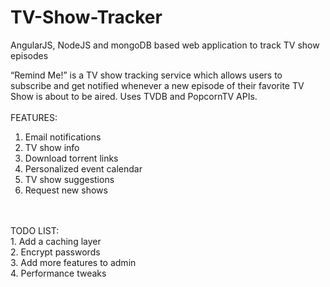 # TV-Show-Tracker
AngularJS, NodeJS and mongoDB based web application to track TV show episodes

“Remind Me!” is a TV show tracking service which allows users to subscribe and get notified whenever a new episode of their favorite TV Show is about to be aired. Uses TVDB and PopcornTV APIs.
<br/>
<br/>
FEATURES: <br/>
1. Email notifications<br/>
2. TV show info<br/>
3. Download torrent links<br/>
4. Personalized event calendar <br/>
5. TV show suggestions<br/>
6. Request new shows<br/>
<br/>
<br/>
TODO LIST: <br/>
1. Add a caching layer <br/>
2. Encrypt passwords<br/>
3. Add more features to admin<br/>
4. Performance tweaks
